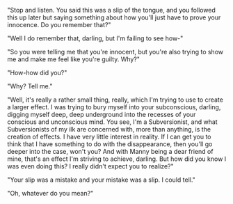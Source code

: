 "Stop and listen. You said this was a slip of the tongue, and you followed this up later but saying something about how you'll just have to prove your innocence. Do you remember that?"

"Well I do remember that, darling, but I'm failing to see how-"

"So you were telling me that you're innocent, but you're also trying to show me and make me feel like you're guilty. Why?"

"How-how did you?"

"Why? Tell me."

"Well, it's really a rather small thing, really, which I'm trying to use to create a larger effect. I was trying to bury myself into your subconscious, darling, digging myself deep, deep underground into the recesses of your conscious and unconscious mind. You see, I'm a Subversionist, and what Subversionists of my ilk are concerned with, more than anything, is the creation of effects. I have very little interest in reality. If I can get you to think that I have something to do with the disappearance, then you'll go deeper into the case, won't you? And with Manny being a dear friend of mine, that's an effect I'm striving to achieve, darling. But how did you know I was even doing this? I really didn't expect you to realize?"

"Your slip was a mistake and your mistake was a slip. I could tell."

"Oh, whatever do you mean?"